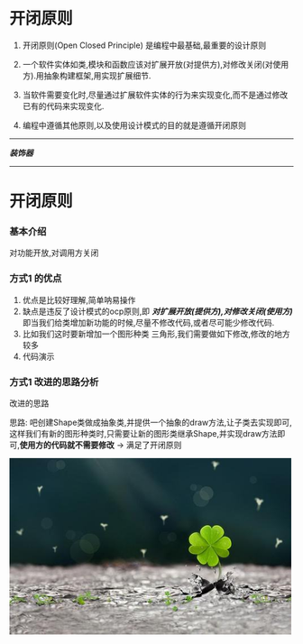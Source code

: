 # 开闭原则

1. 开闭原则(Open Closed Principle) 是编程中最基础,最重要的设计原则

2. 一个软件实体如类,模块和函数应该对扩展开放(对提供方),对修改关闭(对使用方).用抽象构建框架,用实现扩展细节.

3. 当软件需要变化时,尽量通过扩展软件实体的行为来实现变化,而不是通过修改已有的代码来实现变化.

4. 编程中遵循其他原则,以及使用设计模式的目的就是遵循开闭原则

--- 

___装饰器___

---



# 开闭原则

### 基本介绍
对功能开放,对调用方关闭
### 方式1 的优点

1. 优点是比较好理解,简单呐易操作
2. 缺点是违反了设计模式的ocp原则,即 ___对扩展开放(提供方),对修改关闭(使用方)___ 即当我们给类增加新功能的时候,尽量不修改代码,或者尽可能少修改代码.
3. 比如我们这时要新增加一个图形种类 三角形,我们需要做如下修改,修改的地方较多
4. 代码演示

### 方式1 改进的思路分析

改进的思路

思路: 吧创建Shape类做成抽象类,并提供一个抽象的draw方法,让子类去实现即可,这样我们有新的图形种类时,只需要让新的图形类继承Shape,并实现draw方法即可,__使用方的代码就不需要修改__ -> 满足了开闭原则


 ![](./img/mm/meizi47.jpg)
